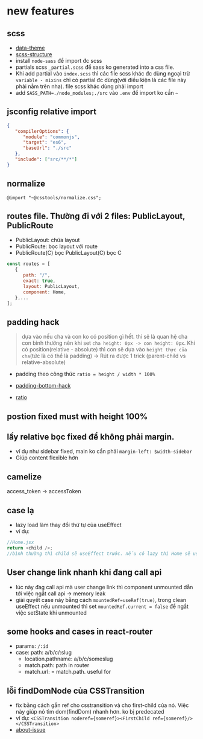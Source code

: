 # new features

## scss

-  [data-theme](https://dev.to/wendell_adriel/working-with-multiple-css-themes-5aej)
-  [scss-structure](https://dev.to/gedalyakrycer/ohsnap-sass-folder-structure-for-react-483e)
-  install `node-sass` để import đc scss
-  partials scss `_partial.scss` để sass ko generated into a css file.
-  Khi add partial vào `index.scss` thì các file scss khác đc dùng ngoại trừ `variable - mixins` chỉ có partial đc dùng(với điều kiện là các file này phải nằm trên nha). file scss khác dùng phải import
-  add `SASS_PATH=./node_modules;./src` vào `.env` để import ko cần `~`

## jsconfig relative import

```json
{
   "compilerOptions": {
      "module": "commonjs",
      "target": "es6",
      "baseUrl": "./src"
   },
   "include": ["src/**/*"]
}
```

## normalize

`@import "~@csstools/normalize.css";`

## routes file. Thường đi với 2 files: PublicLayout, PublicRoute

-  PublicLayout: chứa layout
-  PublicRoute: bọc layout với route
-  PublicRoute(C) bọc PublicLayout(C) bọc C

```js
const routes = [
   {
      path: "/",
      exact: true,
      layout: PublicLayout,
      component: Home,
   },...
];
```

## padding hack

> dựa vào nếu cha và con ko có position gì hết. thì sẽ là quan hệ cha con bình thường nên khi set `cha height: 0px -> con height: 0px`. Khi có position(relative - absolute) thì con sẽ dựa vào `height thực của cha`(tức là có thể là padding) -> Rút ra được 1 trick (parent-child vs relative-absolute)

-  padding theo công thức `ratio = height / width * 100%`

-  [padding-bottom-hack](https://www.smashingmagazine.com/2013/09/responsive-images-performance-problem-case-study/#the-padding-bottom-hack)
-  [ratio](https://css-tricks.com/aspect-ratio-boxes/)

## postion fixed must with height 100%

## lấy relative bọc fixed để không phải margin.

-  ví dụ như sidebar fixed, main ko cần phải `margin-left: $width-sidebar`
-  Giúp content flexible hơn

## camelize

access_token -> accessToken

## case lạ

-  lazy load làm thay đổi thứ tự của useEffect
-  ví dụ:

```js
//Home.jsx
return <child />;
//bình thường thì child sẽ useEffect trước. nếu có lazy thì Home sẽ useEffect trước
```

## User change link nhanh khi đang call api

-  lúc này đag call api mà user change link thì component unmounted dẫn tới việc ngắt call api -> memory leak
-  giải quyết case này bằng cách `mountedRef=useRef(true)`, trong clean useEffect nếu unmounted thì set `mountedRef.current = false` để ngắt việc setState khi unmounted

## some hooks and cases in react-router

-  params: `/:id`
-  case: path: a/b/c/:slug
   -  location.pathname: a/b/c/someslug
   -  match.path: path in router
   -  match.url: = match.path. useful for

## lỗi findDomNode của CSSTransition

-  fix bằng cách gắn ref cho csstransition và cho first-child của nó. Việc này giúp nó tìm dom(findDom) nhanh hơn. ko bị predecated
-  ví dụ:
   `<CSSTransition noderef={someref}><FirstChild ref={someref}/></CSSTransition>`
-  [about-issue](https://github.com/reactjs/react-transition-group/issues/668)
